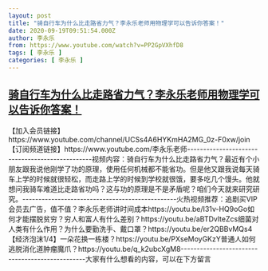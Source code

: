 ```yaml
---
layout: post
title: "骑自行车为什么比走路省力气？李永乐老师用物理学可以告诉你答案！"
date: 2020-09-19T09:51:54.000Z
author: 李永乐
from: https://www.youtube.com/watch?v=PP2GpVXhfD8
tags: [ 李永乐 ]
categories: [ 李永乐 ]
---
```

<!--1600509114000-->
[骑自行车为什么比走路省力气？李永乐老师用物理学可以告诉你答案！](https://www.youtube.com/watch?v=PP2GpVXhfD8)
------

<div>
【加入会员链接】https://www.youtube.com/channel/UCSs4A6HYKmHA2MG_0z-F0xw/join【订阅频道链接】https://www.youtube.com/李永乐老师------------------------------------------------视频内容：骑自行车为什么比走路省力气？最近有个小朋友跟我说他刚学了功的原理，使用任何机械都不能省功。但是他又跟我说每天骑车上学的时候就很轻松，而走路上学的时候到学校就很饿，要多吃几个馒头。他就想问我骑车难道比走路省功吗？这与功的原理是不是矛盾呢？咱们今天就来研究研究。------------------------------------------------火热视频推荐：追剧买VIP会员去广告，值不值？李永乐老师讲时间成本https://youtu.be/I31v-HQ9oGo如何才能摆脱贫穷？穷人和富人有什么差别？https://youtu.be/aBTDvlteZcs细菌对人类有什么作用？为什么要勤洗手、戴口罩？https://youtu.be/er2QBBvMQs4【经济泡沫1/4】一朵花换一栋楼？https://youtu.be/PXseMoyGKzY普通人如何逃脱消化道肿瘤魔爪？https://youtu.be/q_k2ubcXgM8------------------------------------------------大家有什么想看的内容，可以在下方留言
</div>
